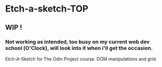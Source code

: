 # Etch-a-sketch-TOP

## WIP ! 

### Not working as intended, too busy on my current web dev school (O'Clock), will look into it when i'll get the occasion.


Etch-A-Sketch for The Odin Project course. DOM manipulations and grid.


